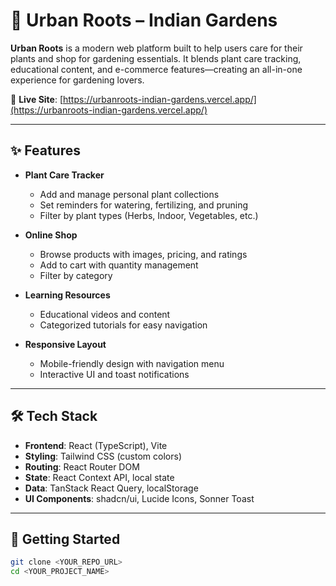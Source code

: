 # 🌿 Urban Roots – Indian Gardens

**Urban Roots** is a modern web platform built to help users care for their plants and shop for gardening essentials. It blends plant care tracking, educational content, and e-commerce features—creating an all-in-one experience for gardening lovers.

🔗 **Live Site**: [https://urbanroots-indian-gardens.vercel.app/](https://urbanroots-indian-gardens.vercel.app/)

---
## ✨ Features

- **Plant Care Tracker**
  - Add and manage personal plant collections
  - Set reminders for watering, fertilizing, and pruning
  - Filter by plant types (Herbs, Indoor, Vegetables, etc.)

- **Online Shop**
  - Browse products with images, pricing, and ratings
  - Add to cart with quantity management
  - Filter by category

- **Learning Resources**
  - Educational videos and content
  - Categorized tutorials for easy navigation

- **Responsive Layout**
  - Mobile-friendly design with navigation menu
  - Interactive UI and toast notifications

---

## 🛠 Tech Stack

- **Frontend**: React (TypeScript), Vite
- **Styling**: Tailwind CSS (custom colors)
- **Routing**: React Router DOM
- **State**: React Context API, local state
- **Data**: TanStack React Query, localStorage
- **UI Components**: shadcn/ui, Lucide Icons, Sonner Toast

---

## 🚀 Getting Started

```bash
git clone <YOUR_REPO_URL>
cd <YOUR_PROJECT_NAME>
